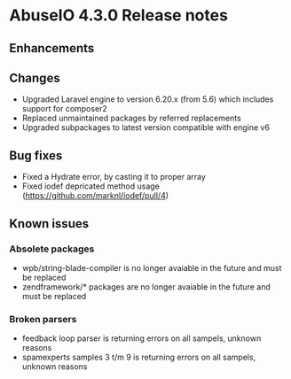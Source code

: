 # AbuseIO 4.3.0 Release notes

## Enhancements

## Changes 

- Upgraded Laravel engine to version 6.20.x (from 5.6) which includes support for composer2
- Replaced unmaintained packages by referred replacements
- Upgraded subpackages to latest version compatible with engine v6

## Bug fixes

- Fixed a Hydrate error, by casting it to proper array
- Fixed iodef depricated method usage (https://github.com/marknl/iodef/pull/4)

## Known issues

### Absolete packages
- wpb/string-blade-compiler is no longer avaiable in the future and must be replaced
- zendframework/* packages are no longer avaiable in the future and must be replaced

### Broken parsers
- feedback loop parser is returning errors on all sampels, unknown reasons
- spamexperts samples 3 t/m 9 is returning errors on all sampels, unknown reasons

